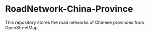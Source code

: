 # RoadNetwork-China-Province
This repository stores the road networks of Chinese provinces from OpenStreetMap.
